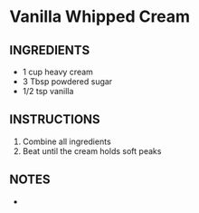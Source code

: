 # Vanilla Whipped Cream

## INGREDIENTS
-   1 cup heavy cream
-   3 Tbsp powdered sugar
-   1/2 tsp vanilla

## INSTRUCTIONS

1.  Combine all ingredients
2.  Beat until the cream holds soft peaks

## NOTES

-  